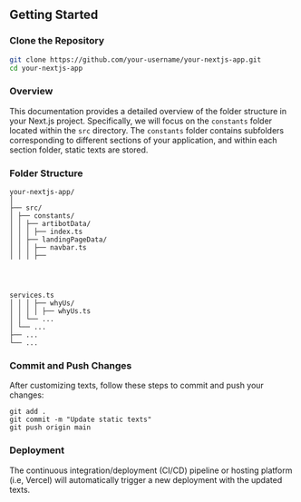 ## Getting Started

### Clone the Repository

```bash
git clone https://github.com/your-username/your-nextjs-app.git
cd your-nextjs-app
```

### Overview

This documentation provides a detailed overview of the folder structure in your Next.js project. Specifically, we will focus on the `constants` folder located within the `src` directory. The `constants` folder contains subfolders corresponding to different sections of your application, and within each section folder, static texts are stored.

### Folder Structure

```
your-nextjs-app/
│
├── src/
│ ├── constants/
│ │ ├── artibotData/
│ │ │ ├── index.ts
│ │ ├── landingPageData/
│ │ │ ├── navbar.ts
│ │ │ ├── 




services.ts
│ │ │ ├── whyUs/
│ │ │ │ ├── whyUs.ts
│ │ └── ...
│ └── ...
├── ...
└── ...
```

### Commit and Push Changes

After customizing texts, follow these steps to commit and push your changes:

```
git add .
git commit -m "Update static texts"
git push origin main
```

### Deployment
The continuous integration/deployment (CI/CD) pipeline or hosting platform (i.e, Vercel) will automatically trigger a new deployment with the updated texts.

